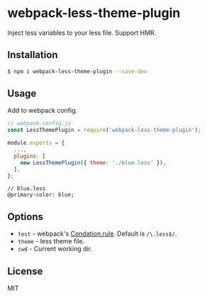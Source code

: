 # webpack-less-theme-plugin

Inject less variables to your less file. Support HMR.

## Installation

```bash
$ npm i webpack-less-theme-plugin --save-dev
```

## Usage

Add to webpack config.

```javascript
// webpack.config.js
const LessThemePlugin = require('webpack-less-theme-plugin');

module.exports = {
  ...,
  plugins: [
    new LessThemePlugin({ theme: './blue.less' }),
  ],
};
```

```less
// blue.less
@primary-color: blue;
```

## Options

- `test` - webpack's [Condation.rule](https://webpack.js.org/configuration/module/#condition). Default is `/\.less$/`.
- `theme` - less theme file.
- `cwd`  - Current working dir.

## License

MIT
